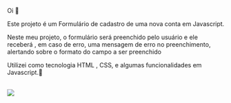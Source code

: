 <p> Oi 👋<p/>
<p> Este projeto é um Formulário de cadastro de uma nova conta em Javascript.<p/>
<p> Neste meu projeto, o formulário será preenchido pelo usuário e ele receberá , em caso de erro, uma mensagem de erro no preenchimento, alertando sobre o formato do campo a ser preenchido
<p> <p/>
<p> Utilizei como tecnologia HTML , CSS, e algumas funcionalidades em Javascript.🚀<p/>
<br>
<img src='img/ '>
